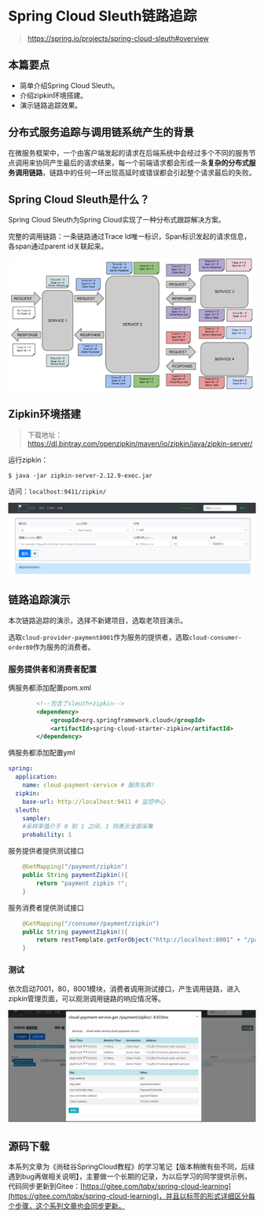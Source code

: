 # Spring Cloud Sleuth链路追踪

> https://spring.io/projects/spring-cloud-sleuth#overview

## 本篇要点

- 简单介绍Spring Cloud Sleuth。
- 介绍zipkin环境搭建。
- 演示链路追踪效果。

## 分布式服务追踪与调用链系统产生的背景

在微服务框架中，一个由客户端发起的请求在后端系统中会经过多个不同的服务节点调用来协同产生最后的请求结果，每一个前端请求都会形成一条**复杂的分布式服务调用链路**，链路中的任何一环出现高延时或错误都会引起整个请求最后的失败。

## Spring Cloud Sleuth是什么？

Spring Cloud Sleuth为Spring Cloud实现了一种分布式跟踪解决方案。

完整的调用链路：一条链路通过Trace Id唯一标识，Span标识发起的请求信息，各span通过parent id关联起来。

![trace-id](img/SpringCloud%E5%AD%A6%E4%B9%A0%E7%AC%94%E8%AE%B0%EF%BC%88%E5%8D%81%E4%BA%94%EF%BC%89SpringCloudSleuth%E9%93%BE%E8%B7%AF%E8%BF%BD%E8%B8%AA/trace-id.png)

## Zipkin环境搭建

> 下载地址：https://dl.bintray.com/openzipkin/maven/io/zipkin/java/zipkin-server/

运行zipkin：

```shell
$ java -jar zipkin-server-2.12.9-exec.jar
```

访问：`localhost:9411/zipkin/`

![image-20201203235928233](img/SpringCloud%E5%AD%A6%E4%B9%A0%E7%AC%94%E8%AE%B0%EF%BC%88%E5%8D%81%E4%BA%94%EF%BC%89SpringCloudSleuth%E9%93%BE%E8%B7%AF%E8%BF%BD%E8%B8%AA/image-20201203235928233.png)

## 链路追踪演示

本次链路追踪的演示，选择不新建项目，选取老项目演示。

选取`cloud-provider-payment8001`作为服务的提供者，选取`cloud-consumer-order80`作为服务的消费者。

### 服务提供者和消费者配置

俩服务都添加配置pom.xml

```xml
        <!--包含了sleuth+zipkin-->
        <dependency>
            <groupId>org.springframework.cloud</groupId>
            <artifactId>spring-cloud-starter-zipkin</artifactId>
        </dependency>
```

俩服务都添加配置yml

```yml
spring:
  application:
    name: cloud-payment-service # 服务名称!
  zipkin:
    base-url: http://localhost:9411 # 监控中心
  sleuth:
    sampler:
    #采样率值介于 0 到 1 之间，1 则表示全部采集
    probability: 1
```

服务提供者提供测试接口

```java
    @GetMapping("/payment/zipkin")
    public String paymentZipkin(){
        return "payment zipkin !";
    }
```

服务消费者提供测试接口

```java
    @GetMapping("/consumer/payment/zipkin")
    public String paymentZipkin(){
        return restTemplate.getForObject("http://localhost:8001" + "/payment/zipkin/",String.class);
    }
```

### 测试

依次启动7001，80，8001模块，消费者调用测试接口，产生调用链路，进入zipkin管理页面，可以观测调用链路的响应情况等。

![image-20201204215550223](img/SpringCloud%E5%AD%A6%E4%B9%A0%E7%AC%94%E8%AE%B0%EF%BC%88%E5%8D%81%E4%BA%94%EF%BC%89SpringCloudSleuth%E9%93%BE%E8%B7%AF%E8%BF%BD%E8%B8%AA/image-20201204215550223.png)

## 源码下载

本系列文章为《尚硅谷SpringCloud教程》的学习笔记【版本稍微有些不同，后续遇到bug再做相关说明】，主要做一个长期的记录，为以后学习的同学提供示例，代码同步更新到Gitee：[https://gitee.com/tqbx/spring-cloud-learning](https://gitee.com/tqbx/spring-cloud-learning)，并且以标签的形式详细区分每个步骤，这个系列文章也会同步更新。